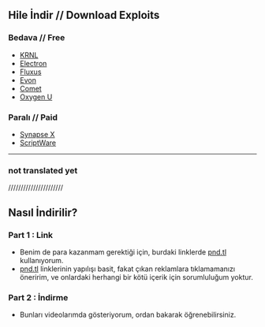 ## Hile İndir // Download Exploits
### Bedava // Free
- [KRNL](https://pnd.fyi/QbUP1c)
- [Electron](https://pnd.fyi/ljVWch)
- [Fluxus](https://pnd.fyi/5Lyq)
- [Evon](https://acn.vin/Aoyr)
- [Comet](https://pnd.fyi/E5GwF8)
- [Oxygen U](https://pnd.one/xGcEg)
### Paralı // Paid
- [Synapse X](https://x.synapse.to)
- [ScriptWare](https://pnd.fyi/MMCJQ0/)
---------------------------------------------------------------------
### not translated yet
//////////////////////
## Nasıl İndirilir?
### Part 1 : Link
- Benim de para kazanmam gerektiği için, burdaki linklerde [pnd.tl](https://www.pnd.tl/ref/NikoNiyazi) kullanıyorum. 
- [pnd.tl](https://www.pnd.tl/ref/NikoNiyazi) linklerinin yapılışı basit, fakat çıkan reklamlara tıklamamanızı öneririm, ve onlardaki herhangi bir kötü içerik için sorumluluğum yoktur.
### Part 2 : İndirme
- Bunları videolarımda gösteriyorum, ordan bakarak öğrenebilirsiniz.
